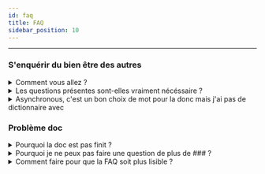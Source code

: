 ```yaml
---
id: faq
title: FAQ
sidebar_position: 10
---
```

---

### S'enquérir du bien être des autres
<details>
  <summary>Comment vous allez ?</summary>
  <div>
    <div>En vrai ça va</div>
  </div>
</details>

<details>
  <summary>Les questions présentes sont-elles vraiment nécéssaire ?</summary>
  <div>
    <div>Absolument pas, mais il faut bien faire des test</div>
  </div>
</details>

<details>
  <summary>Asynchronous, c'est un bon choix de mot pour la donc mais j'ai pas de dictionnaire avec</summary>
  <div>
    <div>J'ai eu la réponse, merci</div>
  </div>
</details>

### Problème doc
<details>
  <summary>Pourquoi la doc est pas finit ?</summary>
  <div>
    <div>C'est long à faire</div>
  </div>
</details>

<details>
  <summary>Pourquoi je ne peux pas faire une question de plus de ### ?</summary>
  <div>
    <div>Parce que sinon elle n'est plus référencée comme une section à droite</div>
  </div>
</details>

<details>
  <summary>Comment faire pour que la FAQ soit plus lisible ?</summary>
  <div>
    <div>Il faudrait faire ajouter du style</div>
  </div>
</details>
